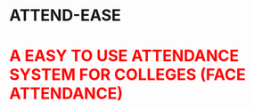 # ATTEND-EASE
<h1 style="color:red">A EASY TO USE ATTENDANCE SYSTEM FOR COLLEGES (FACE ATTENDANCE)</h1>
